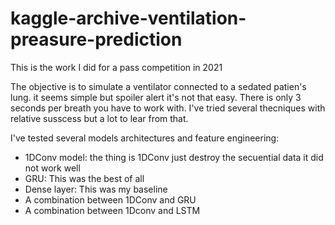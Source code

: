 # kaggle-archive-ventilation-preasure-prediction

This is the work I did for a pass competition in 2021

The objective is to simulate a ventilator connected to a sedated patien's lung. it seems simple but spoiler alert it's not that easy. There is only 3 seconds per breath you have to work with. I've tried several thecniques with relative susscess but a lot to lear from that.

I've tested several models architectures and feature engineering:
  - 1DConv model: the thing is 1DConv just destroy the secuential data it did not work well
  - GRU: This was the best of all
  - Dense layer: This was my baseline
  - A combination between 1DConv and GRU
  - A combination between 1Dconv and LSTM
